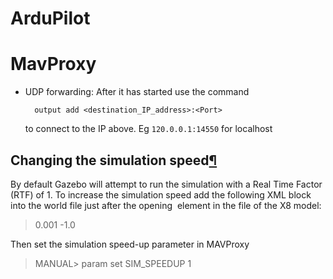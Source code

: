 

# ArduPilot





# MavProxy

- UDP forwarding:
	After it has started use the command
	
		output add <destination_IP_address>:<Port>
	to connect to the IP above. Eg `120.0.0.1:14550` for localhost



## Changing the simulation speed[¶](https://ardupilot.org/dev/docs/sitl-with-gazebo.html#changing-the-simulation-speed "Link to this heading")

By default Gazebo will attempt to run the simulation with a Real Time Factor (RTF) of 1. To increase the simulation speed add the following XML block into the world file just after the opening <world> element in the file of the X8 model:

> <physics name="1ms" type="ignore">
>   <max_step_size>0.001</max_step_size>
>   <real_time_factor>-1.0</real_time_factor>
> </physics>

Then set the simulation speed-up parameter in MAVProxy

> MANUAL> param set SIM_SPEEDUP 1

